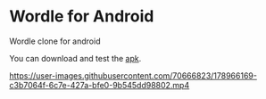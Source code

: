 # Wordle for Android 
Wordle clone for android

You can download and test the [apk](https://github.com/cagriyildirimR/wordle/raw/main/release/app-debug.apk).


https://user-images.githubusercontent.com/70666823/178966169-c3b7064f-6c7e-427a-bfe0-9b545dd98802.mp4

